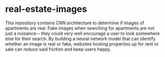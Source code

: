 # real-estate-images
This repository contains CNN architecture to determine if images of apartments are real. Fake images when searching for apartments are not just a nuisance-- they could very well encourage a user to look somewhere else for their search. By building a neural network model that can identify whether an image is real or fake, websites hosting properties up for rent or sale can reduce said friction and keep users happy.
